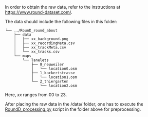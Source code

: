 In order to obtain the raw data, refer to the instructions at https://www.round-dataset.com/.

The data should include the following files in this folder:
```
└── ../RounD_round_about
    ├── data
    │   ├── xx_background.png
    │   ├── xx_recordingMeta.csv
    │   ├── xx_trackMeta.csv
    │   └── xx_tracks.csv
    └── maps
        └── lanelets
            ├── 0_neuweiler
            │   └── location0.osm
            ├── 1_kackertstrasse
            │   └── location1.osm
            └── 2_thiergarten
                └── location2.osm
```
Here, *xx* ranges from 00 to 23.

After placing the raw data in the /data/ folder, one has to execute the [RoundD_processing.py](https://github.com/julianschumann/General-Framework/blob/main/Framework/Data_sets/RounD_round_about/RounD_processing.py) script in the folder above for preprocessing.
